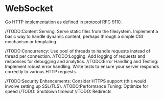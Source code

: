 # WebSocket
Go HTTP implementation as defined in protocol RFC 9110.

//TODO:Content Serving:
    Serve static files from the filesystem.
    Implement a basic way to handle dynamic content, perhaps through a simple CGI mechanism or templating.

//TODO:Concurrency:
    Use pool of threads to handle requests instead of thread per connection.
//TODO:Logging:
    Add logging of requests and responses for debugging and analytics.
//TODO:Error Handling and Testing:
    Implement robust error handling.
    Write tests to ensure your server responds correctly to various HTTP requests.
    

//TODO:Security Enhancements:
    Consider HTTPS support (this would involve setting up SSL/TLS).
//TODO:Performance Tuning:
    Optimize for speed
//TODO: Shutdown timeout
//TODO: Redirects
